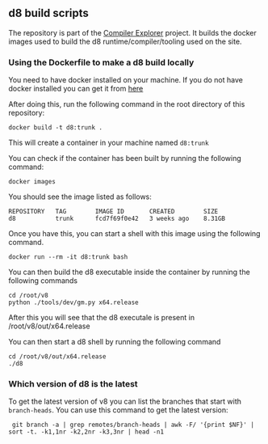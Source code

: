 ## d8 build scripts

The repository is part of the [Compiler Explorer](https://godbolt.org/) project. It builds
the docker images used to build the d8 runtime/compiler/tooling used on the site.

### Using the Dockerfile to make a d8 build locally

You need to have docker installed on your machine. If you do not have docker installed you can
get it from [here](https://docs.docker.com/engine/install/)

After doing this, run the following command in the root directory of this repository:

```
docker build -t d8:trunk .
```
This will create a container in your machine named `d8:trunk`

You can check if the container has been built by running the following command:
```
docker images
```
You should see the image listed as follows:
```
REPOSITORY   TAG        IMAGE ID       CREATED        SIZE
d8           trunk      fcd7f69f0e42   3 weeks ago    8.31GB
```

Once you have this, you can start a shell with this image using the following command.
```
docker run --rm -it d8:trunk bash
```

You can then build the d8 executable inside the container by running the following commands
```
cd /root/v8
python ./tools/dev/gm.py x64.release
```

After this you will see that the d8 executale is present in /root/v8/out/x64.release

You can then start a d8 shell by running the following command

```
cd /root/v8/out/x64.release
./d8
```

### Which version of d8 is the latest
To get the latest version of v8 you can list the branches that start with `branch-heads`. You can use this command to get the latest version:
```
 git branch -a | grep remotes/branch-heads | awk -F/ '{print $NF}' | sort -t. -k1,1nr -k2,2nr -k3,3nr | head -n1
```
